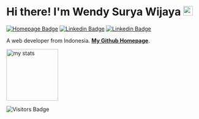 # Hi there! I'm Wendy Surya Wijaya <img src="https://media.giphy.com/media/hvRJCLFzcasrR4ia7z/giphy.gif" width="25px">

[![Homepage Badge](https://img.shields.io/badge/Homepage-334155?style=flat-square&logo=github&logoColor=white)](https://harmonify.netlify.app)
[![Linkedin Badge](https://img.shields.io/badge/LinkedIn-3b5998?style=flat-square&logo=linkedin&logoColor=white)](https://linkedin.com/in/wendy-surya-wijaya)
[![Linkedin Badge](https://img.shields.io/badge/HackerRank-363636?style=flat-square&logo=hackerrank&logoColor=green)](https://www.hackerrank.com/harmonify)

A web developer from Indonesia. [**My Github Homepage**](https://harmonify.netlify.app).

<p float="left">
    <img height="135em" src="https://github-readme-stats.vercel.app/api?username=harmonify&show_icons=true&count_private=true&include_all_commits=true&hide_title=true&bg_color=0F172A&border_color=262626&title_color=EA580C&text_color=FFFFFF&icon_color=EA580C" alt="my stats"></img>
<!--     <img height="135em" src="https://github-readme-stats.vercel.app/api/top-langs?username=harmonify&layout=compact&show_icons=true&langs_count=6&hide=blade&show=6&count_private=true&include_all_commits=true&bg_color=0F172A&border_color=262626&title_color=EA580C&text_color=FFFFFF&icon_color=EA580C&show_icons=true" alt="my top langs"></img> -->
</p>

![Visitors Badge](https://visitor-badge.glitch.me/badge?page_id=harmonify.harmonify&left_color=orange&right_color=black&text_color=white&background_color=black&font_size=20&font_family=Arial&font_weight=bold&font_style=normal&text=visitors)
